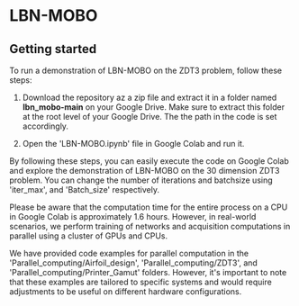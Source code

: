 # LBN-MOBO



## Getting started

To run a demonstration of LBN-MOBO on the ZDT3 problem, follow these steps:

1. Download the repository az a zip file and extract it in a folder named  **lbn_mobo-main**  on your Google Drive. Make sure to extract this folder at the root level of your Google Drive. The the path in the code is set accordingly.

2. Open the 'LBN-MOBO.ipynb' file in Google Colab and run it.

By following these steps, you can easily execute the code on Google Colab and explore the demonstration of LBN-MOBO on the 30 dimension ZDT3 problem. You can change the number of iterations and batchsize using 'iter_max', and 'Batch_size' respectively.

Please be aware that the computation time for the entire process on a CPU in Google Colab is approximately 1.6 hours. However, in real-world scenarios, we perform training of networks and acquisition computations in parallel using a cluster of GPUs and CPUs. 

We have provided code examples for parallel computation in the 'Parallel_computing/Airfoil_design', 'Parallel_computing/ZDT3', and 'Parallel_computing/Printer_Gamut' folders. However, it's important to note that these examples are tailored to specific systems and would require adjustments to be useful on different hardware configurations.

